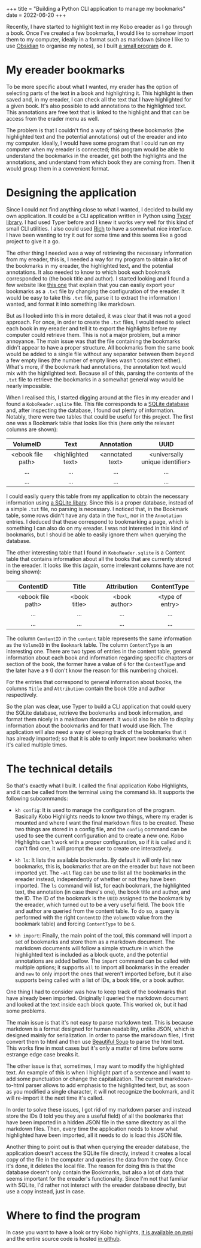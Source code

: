 +++
title = "Building a Python CLI application to manage my bookmarks"
date = 2022-06-20
+++

Recently, I have started to highlight text in my Kobo ereader as I go through a book.
Once I've created a few bookmarks, I would like to somehow import them to my computer,
ideally in a format such as markdown (since I like to use [Obsidian](
https://obsidian.md/) to organise my notes), so I built [a small program](
https://github.com/videbar/kobo-highlights) do it.

<!-- more -->

# My ereader bookmarks

To be more specific about what I wanted, my erader has the option of selecting parts
of the text in a book and highlighting it. This highlight is then saved and,
in my ereader, I can check all the text that I have highlighted for a given book.
It's also possible to add annotations to the highlighted text. This annotations are
free text that is linked to the highlight and that can be access from the erader menu
as well.

The problem is that I couldn't find a way of taking these bookmarks (the highlighted
text and the potential annotations) out of the ereader and into my computer. Ideally,
I would have some program that I could run on my computer when my ereader is connected;
this program would be able to understand the bookmarks in the ereader, get both the
highlights and the annotations, and understand from which book they are coming from.
Then it would group them in a convenient format.

# Designing the application

Since I could not find anything close to what I wanted, I decided to build my own
application. It could be a CLI application written in Python using [Typer library](
https://typer.tiangolo.com/). I had used Typer before and I knew it works very well for
this kind of small CLI utilities. I also could used [Rich](
https://github.com/Textualize/rich) to have a somewhat nice interface. I have been
wanting to try it out for some time and this seems like a good project to give it a go.

The other thing I needed was a way of retrieving the necessary information from my
ereader, this is, I needed a way for my program to obtain a list of the bookmarks
in my ereader, the highlighted text, and the potential annotations. It also needed
to know to which book each bookmark corresponded to (the book title and author). I
started looking  and I found a few website like [this one](
https://www.epubor.com/export-kobo-highlights-and-notes.HTML) that explain that you can
easily export your bookmarks as a `.txt` file by changing the configuration
of the ereader. It would be easy to take this `.txt` file, parse it to extract the
information I wanted, and format it into something like markdown.

But as I looked into this in more detailed, it was clear that it was not a good
approach. For once, in order to create the `.txt` files, I would need to select each
book in my ereader and tell it to export the highlights before my computer could 
retrieve them. This is not a major problem, but a minor annoyance. The main issue was
that the file containing the bookmarks didn't appear to have a proper structure.
All bookmarks from the same book would be added to a single file without any separator
between them beyond a few empty lines (the number of empty lines
wasn't consistent either). What's more, if the bookmark had annotations, the
annotation text would mix with the highlighted text. Because all of this, parsing the
contents of the `.txt` file to retrieve the bookmarks in a somewhat general way would
be nearly impossible.

When I realised this, I started digging around at the files in my ereader and I found a
`KoboReader.sqlite` file. This file corresponds to a [SQLite database](
https://www.sqlite.org/fileformat2.html) and, after inspecting the database, I found
out plenty of information. Notably, there were two tables that could be useful for
this project. The first one was a Bookmark table that looks like this (here only the
relevant columns are shown):

|       VolumeID      |         Text         |     Annotation     |                UUID               |
|:-------------------:|:--------------------:|:------------------:|:---------------------------------:|
| \<ebook file path\> | \<highlighted text\> | \<annotated text\> | \<universally unique identifier\> |
|         ...         |          ...         |         ...        |                ...                |
|         ...         |          ...         |         ...        |                ...                |

I could easily query this table from my application to obtain the necessary information
using [a SQLite libary](https://docs.python.org/3/library/sqlite3.html). Since this is
a proper database, instead of a simple `.txt` file, no parsing is necessary. I noticed
that, in the Bookmark table, some rows didn't have any data in the `Text`, nor in the
`Annotation` entries. I deduced that these correspond to bookmarking a page, which is
something I can also do on my ereader. I was not interested in this kind of bookmarks,
but I should be able to easily ignore them when querying the database.

The other interesting table that I found in `KoboReader.sqlite` is a Content table
that contains information about all the books that are currently stored in the ereader.
It looks like this (again, some irrelevant columns have are not being shown):

|      ContentID      |      Title     |   Attribution   |    ContentType    |
|:-------------------:|:--------------:|:---------------:|:-----------------:|
| \<ebook file path\> | \<book title\> | \<book author\> | \<type of entry\> |
|         ...         |       ...      |       ...       |        ...        |
|         ...         |       ...      |       ...       |        ...        |

The column `ContentID` in the `content` table represents the same information as the
`VolumeID` in the `Bookmark` table. The column `ContentType` is an interesting one.
There are two types of entries in the content table, general information about each
book and information regarding specific chapters or section of the book, the former
have a value of `6` for the `ContentType` and the later have a `9` (I don't know the
reason for this numbering choice).

For the entries that correspond to general information about books, the columns `Title`
and `Attribution` contain the book title and author respectively.

So the plan was clear, use Typer to build a CLI application that could query the SQLite
database, retrieve the bookmarks and book information, and format them nicely in a
makdown document. It would also be able to display information about the bookmarks and
for that I would use Rich. The application will also need a way of keeping track of
the bookmarks that it has already imported; so that it is able to only import new
bookmarks when it's called multiple times.

# The technical details

So that's exactly what I built. I called the final application Kobo Highlights, and it
can be called from the terminal using the command `kh`. It supports the following
subcommands:

* `kh config`: It is used to manage the configuration of the program. Basically Kobo
Highlights needs to know two things, where my erader is mounted and where I want the
final markdown files to be created. These two things are stored in a config file, and
the `config` command can be used to see the current configuration and to create a new
one. Kobo Highlights can't work with a proper configuration, so if it is called and it
can't find one, it will prompt the user to create one interactively.

* `kh ls`: It lists the available bookmarks. By default it will only list new
bookmarks, this is, bookmarks that are on the ereader but have not been imported yet.
The `-all` flag can be use to list all the bookmarks in the ereader instead,
independently of whether or not they have been imported.
The `ls` command will list, for each bookmark, the highlighted text, the annotation
(in case there's one), the book title and author, and the ID. The ID of the bookmark
is the `UUID` assigned to the bookmark by the ereader, which turned out to be a very
useful field.
The book title and author are queried from the content table. To do so, a query is
performed with the right `ContentID` (the `VolumeID` value from the bookmark table)
and forcing `ContentType` to be `6`.

* `kh import`: Finally, the main point of the tool, this command will import a set
of bookmarks and store them as a markdown document. The markdown documents will
follow a simple structure in which the highlighted text is included as a block
quote, and the potential annotations are added bellow. The `import` command can be
called with multiple options; it supports `all` to import all bookmarks in the ereader
and `new` to only import the ones that weren't imported before, but it also supports
being called with a list of IDs, a book title, or a book author.

One thing I had to consider was how to keep track of the bookmarks that have already
been imported. Originally I queried the markdown document and looked at the text 
inside each block quote. This worked ok, but it had some problems.

The main issue is that it's not easy to parse markdown text. This is because markdown
is a format designed for human readability, unlike JSON, which is designed mainly
for serialization. In order to parse the markdown files, I first convert them to html
and then use [Beautiful Soup](https://www.crummy.com/software/BeautifulSoup/bs4/doc/)
to parse the html text. This works fine in most cases but it's only a matter of time
before some estrange edge case breaks it.

The other issue is that, sometimes, I may want to modify the highlighted text. An
example of this is when I highlight part of a sentence and I want to add some
punctuation or change the capitalization. The current markdown-to-html parser allows to
add emphasis to the highlighted text, but, as soon as you modified a single character,
it will not recognize the bookmark, and it will re-import it the next time it's called.

In order to solve these issues, I got rid of my markdown parser and instead
store the IDs (I told you they are a useful field) of all the bookmarks that have been
imported in a hidden JSON file in the same directory as all the markdown files. Then,
every time the application needs to know what highlighted have been imported, all it
needs to do is load this JSON file.

Another thing to point out is that when querying the ereader database, the application
doesn't access the SQLite file directly, instead it creates a local copy of the file
in the computer and queries the data from the copy. Once it's done, it deletes the
local file. The reason for doing this is that the database doesn't only contain the
Bookmarks, but also a lot of data that seems important for the ereader's functionality.
Since I'm not that familiar with SQLite, I'd rather not interact with the ereader
database directly, but use a copy instead, just in case.

# Where to find the program

In case you want to have a look or try Kobo highlights, [it is available on pypi](
https://pypi.org/project/kobo-highlights/) and the entire source code is hosted
[in github](https://github.com/videbar/kobo-highlights).
